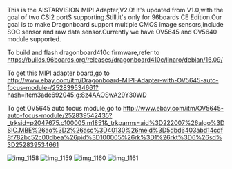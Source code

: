 This is the AISTARVISION MIPI Adapter,V2.0! It's updated from V1.0,with the goal of two CSI2 portS supporting.Still,it's only for 96boards CE Edition.Our goal is to make Dragonboard support multiple CMOS image sensors,include SOC sensor and raw data sensor.Currently we have OV5645 and OV5640 module supported.

To build and flash dragonboard410c firmware,refer to https://builds.96boards.org/releases/dragonboard410c/linaro/debian/16.09/

To get this MIPI adapter board,go to http://www.ebay.com/itm/Dragonboard-MIPI-Adapter-with-OV5645-auto-focus-module-/252839534661?hash=item3ade692045:g:8z4AAOSwA29Y30WD

To get OV5645 auto focus module,go to http://www.ebay.com/itm/OV5645-auto-focus-module/252839542435?_trksid=p2047675.c100005.m1851&_trkparms=aid%3D222007%26algo%3DSIC.MBE%26ao%3D2%26asc%3D40130%26meid%3D5dbd6403abd14cdf8f782bc52c00dbea%26pid%3D100005%26rk%3D1%26rkt%3D6%26sd%3D252839534661


![img_1158](https://cloud.githubusercontent.com/assets/22780075/20242322/622107aa-a8df-11e6-8508-ac0eec8e28f5.jpg)
![img_1159](https://cloud.githubusercontent.com/assets/22780075/20242325/6d597eea-a8df-11e6-9dd2-44e1b80be882.jpg)
![img_1160](https://cloud.githubusercontent.com/assets/22780075/20242326/6f1fcd7e-a8df-11e6-8080-394b9ae794df.jpg)
![img_1161](https://cloud.githubusercontent.com/assets/22780075/20242327/707e989e-a8df-11e6-8249-03ca21c4fe4b.jpg)

